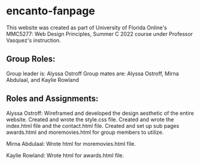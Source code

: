 # encanto-fanpage
This website was created as part of University of Florida Online's MMC5277: Web Design Principles, Summer C 2022 course under Professor Vasquez's instruction.

## Group Roles:
Group leader is: Alyssa Ostroff
Group mates are: Alyssa Ostroff, Mirna Abdulaal, and Kaylie Rowland

## Roles and Assignments:
Alyssa Ostroff: Wireframed and developed the design aesthetic of the entire website. Created and wrote the style.css file. Created and wrote the index.html file and the contact.html file. Created and set up sub pages awards.html and moremovies.html for group members to utilize.

Mirna Abdulaal: Wrote html for moremovies.html file.

Kaylie Rowland: Wrote html for awards.html file.
